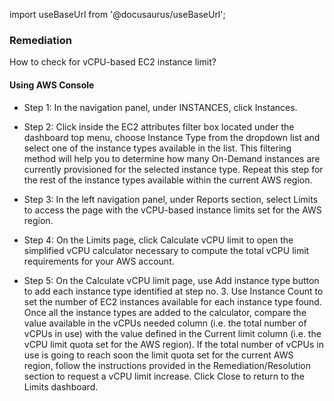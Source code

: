 import useBaseUrl from '@docusaurus/useBaseUrl';

### Remediation
How to check for vCPU-based EC2 instance limit?

#### Using AWS Console

- Step 1: In the navigation panel, under INSTANCES, click Instances.

- Step 2: Click inside the EC2 attributes filter box located under the dashboard top menu, choose Instance Type from the dropdown list and select one of the instance types available in the list. This filtering method will help you to determine how many On-Demand instances are currently provisioned for the selected instance type. Repeat this step for the rest of the instance types available within the current AWS region.

- Step 3: In the left navigation panel, under Reports section, select Limits to access the page with the vCPU-based instance limits set for the AWS region.

- Step 4: On the Limits page, click Calculate vCPU limit to open the simplified vCPU calculator necessary to compute the total vCPU limit requirements for your AWS account.

- Step 5: On the Calculate vCPU limit page, use Add instance type button to add each instance type identified at step no. 3. Use Instance Count to set the number of EC2 instances available for each instance type found. Once all the instance types are added to the calculator, compare the value available in the vCPUs needed column (i.e. the total number of vCPUs in use) with the value defined in the Current limit column (i.e. the vCPU limit quota set for the AWS region). If the total number of vCPUs in use is going to reach soon the limit quota set for the current AWS region, follow the instructions provided in the Remediation/Resolution section to request a vCPU limit increase. Click Close to return to the Limits dashboard.